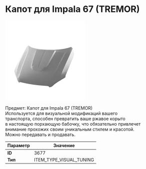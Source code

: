 # Капот для Impala 67 (TREMOR)

![Item Image](../img/3677.webp?raw=true)

Предмет: Капот для Impala 67 (TREMOR)<br>Используется для визуальной модификаций вашего<br>транспорта, способен превратить ваше ржавое корыто<br>в настоящую порхающую бабочку, что обязательно привлечет<br>внимание прохожих своим уникальным стилем и красотой.<br>Можно передавать и продавать.


| Параметр | Значение |
|----------|----------|
| **ID** | 3677 |
| **Тип** | ITEM_TYPE_VISUAL_TUNING |


